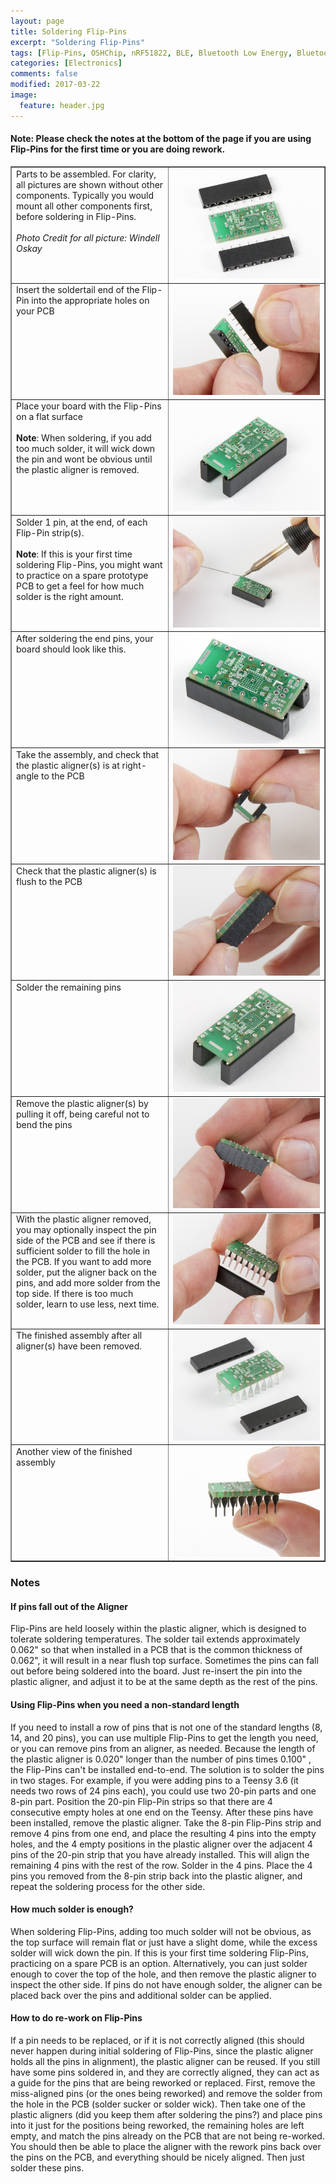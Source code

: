 ```yaml
---
layout: page
title: Soldering Flip-Pins
excerpt: "Soldering Flip-Pins"
tags: [Flip-Pins, OSHChip, nRF51822, BLE, Bluetooth Low Energy, Bluetooth Smart]
categories: [Electronics]
comments: false
modified: 2017-03-22
image:
  feature: header.jpg
---
```


#### Note: Please check the notes at the bottom of the page if you are using Flip-Pins for the first time or you are doing rework.


<html>
  <table border="1" cellpadding="5">
    <tr>
      <td style="width:50%; vertical-align:top;">Parts to be assembled. For clarity, all pictures are shown without
                  other components. Typically you would mount all other components first, before soldering in Flip-Pins.<br><br><i>Photo Credit for all picture: Windell Oskay</i></td>
      <td style="width:50%;"><A HREF="/images/Flip-Pins_Assembly_Parts_to_be_assembled_w1200.jpg" target="_blank"><img src="/images/Flip-Pins_Assembly_Parts_to_be_assembled_w400.jpg"></A></td>
    </tr>
    <tr>
      <td style="width:50%; vertical-align:top;">Insert the soldertail end of the Flip-Pin into the appropriate holes on your PCB</td>
      <td style="width:50%;"><A HREF="/images/Flip-Pins_Assembly_Insert_Flip-Pins_w1200.jpg" target="_blank"><img src="/images/Flip-Pins_Assembly_Insert_Flip-Pins_w400.jpg"></A></td>
    </tr>
    <tr>
      <td style="width:50%; vertical-align:top;">Place your board with the Flip-Pins on a flat surface<br><br><b>Note</b>: When soldering, if you add too much solder, it will wick down the pin and wont be obvious until the plastic aligner is removed.</td>
      <td style="width:50%;"><A HREF="/images/Flip-Pins_Assembly_Ready_for_soldering_w1200.jpg" target="_blank"><img src="/images/Flip-Pins_Assembly_Ready_for_soldering_w400.jpg"></A></td>
    </tr>
    <tr>
      <td style="width:50%; vertical-align:top;">Solder 1 pin, at the end, of each Flip-Pin strip(s).<br><br><b>Note</b>: If this is your first time soldering Flip-Pins, you might want to practice on a spare prototype PCB to get a feel for how much solder is the right amount.</td>
      <td style="width:50%;"><A HREF="/images/Flip-Pins_Assembly_Solder_1_pin_on_each_strip_a_w1200.jpg" target="_blank"><img src="/images/Flip-Pins_Assembly_Solder_1_pin_on_each_strip_a_w400.jpg"></A></td>
    </tr>
    <tr>
      <td style="width:50%; vertical-align:top;">After soldering the end pins, your board should look like this.</td>
      <td style="width:50%;"><A HREF="/images/Flip-Pins_Assembly_Solder_1_pin_on_each_strip_b_w1200.jpg" target="_blank"><img src="/images/Flip-Pins_Assembly_Solder_1_pin_on_each_strip_b_w400.jpg"></A></td>
    </tr>
    <tr>
      <td style="width:50%; vertical-align:top;">Take the assembly, and check that the plastic aligner(s) is at right-angle to the PCB</td>
      <td style="width:50%;"><A HREF="/images/Flip-Pins_Assembly_Check_pins_are_at_rightangle_to_PCB_w1200.jpg" target="_blank"><img src="/images/Flip-Pins_Assembly_Check_pins_are_at_rightangle_to_PCB_w400.jpg"></A></td>
    </tr>
    <tr>
      <td style="width:50%; vertical-align:top;">Check that the plastic aligner(s) is flush to the PCB</td>
      <td style="width:50%;"><A HREF="/images/Flip-Pins_Assembly_Check_plastic_aligner_is_flush_to_PCB_w1200.jpg" target="_blank"><img src="/images/Flip-Pins_Assembly_Check_plastic_aligner_is_flush_to_PCB_w400.jpg"></A></td>
    </tr>
    <tr>
      <td style="width:50%; vertical-align:top;">Solder the remaining pins</td>
      <td style="width:50%;"><A HREF="/images/Flip-Pins_Assembly_Solder_remaining_pins_w1200.jpg" target="_blank"><img src="/images/Flip-Pins_Assembly_Solder_remaining_pins_w400.jpg"></A></td>
    </tr>
    <tr>
      <td style="width:50%; vertical-align:top;">Remove the plastic aligner(s) by pulling it off, being careful not to bend the pins</td>
      <td style="width:50%;"><A HREF="/images/Flip-Pins_Assembly_Carefully_remove_plastic_aligner_w1200.jpg" target="_blank"><img src="/images/Flip-Pins_Assembly_Carefully_remove_plastic_aligner_w400.jpg"></A></td>
    </tr>
    <tr>
      <td style="width:50%; vertical-align:top;">With the plastic aligner removed, you may optionally inspect the pin side of the PCB and see if there is sufficient solder to fill the hole in the PCB. If you want to add more solder,
                             put the aligner back on the pins, and add more solder from the top side. If there is too much solder, learn to use less, next time.</td>
      <td style="width:50%;"><A HREF="/images/Flip-Pins_Assembly_1_aligner_removed_w1200.jpg" target="_blank"><img src="/images/Flip-Pins_Assembly_1_aligner_removed_w400.jpg"></A></td>
    </tr>
    <tr>
      <td style="width:50%; vertical-align:top;">The finished assembly after all aligner(s) have been removed.</td>
      <td style="width:50%;"><A HREF="/images/Flip-Pins_Assembly_Finished_a_w1200.jpg" target="_blank"><img src="/images/Flip-Pins_Assembly_Finished_a_w400.jpg"></A></td>
    </tr>
    <tr>
      <td style="width:50%; vertical-align:top;">Another view of the finished assembly</td>
      <td style="width:50%;"><A HREF="/images/Flip-Pins_Assembly_Finished_b_w1200.jpg" target="_blank"><img src="/images/Flip-Pins_Assembly_Finished_b_w400.jpg"></A></td>
    </tr>
  </table>
</html>

### Notes

#### If pins fall out of the Aligner

Flip-Pins are held loosely within the plastic aligner, which is designed
to tolerate soldering temperatures. The solder tail extends
approximately 0.062" so that when installed in a PCB that is the common
thickness of 0.062", it will result in a near flush top surface.
Sometimes the pins can fall out before being soldered into the board.
Just re-insert the pin into the plastic aligner, and adjust it to be at
the same depth as the rest of the pins.

#### Using Flip-Pins when you need a non-standard length

If you need to install a row of pins that is not one of the standard
lengths (8, 14, and 20 pins), you can use multiple Flip-Pins to get the
length you need, or you can remove pins from an aligner, as needed.
Because the length of the plastic aligner is 0.020" longer than the
number of pins times 0.100" , the Flip-Pins can't be installed end-to-end.
The solution is to solder the pins in two stages. For example, if you
were adding pins to a Teensy 3.6 (it needs two rows of 24 pins each),
you could use two 20-pin parts and one 8-pin part. Position the 20-pin
Flip-Pin strips so that there are
4 consecutive empty holes at one end on the Teensy. After these pins
have been installed, remove the plastic aligner. Take the 8-pin
Flip-Pins strip and remove 4 pins from one end, and place the
resulting 4 pins into the empty holes, and the 4 empty positions
in the plastic aligner over the adjacent 4 pins of the 20-pin strip
that you have already installed. This will align the remaining
4 pins with the rest of the row. Solder in the 4 pins. Place the
4 pins you removed from the 8-pin strip back into the plastic
aligner, and repeat the soldering process for the other side.

#### How much solder is enough?

When soldering Flip-Pins, adding too much solder will not be
obvious, as the top surface will remain flat or just have a
slight dome, while the excess solder will wick down the pin.
If this is your first time soldering Flip-Pins, practicing
on a spare PCB is an option. Alternatively, you can just
solder enough to cover the top of the hole, and then remove
the plastic aligner to inspect the other side. If pins do
not have enough solder, the aligner can be placed back over
the pins and additional solder can be applied.

#### How to do re-work on Flip-Pins

If a pin needs to be replaced, or if it is not correctly
aligned (this should never happen during initial soldering
of Flip-Pins, since the plastic aligner holds all the pins
in alignment), the plastic aligner can be reused. 
If you still have some pins soldered in, and they are
correctly aligned, they can act as a guide for the pins
that are being reworked or replaced. First, remove the
miss-aligned pins (or the ones being reworked) and remove
the solder from the hole in the PCB (solder sucker or
solder wick). Then take one of the plastic aligners (did
you keep them after soldering the pins?) and place pins
into it just for the positions being reworked, the
remaining holes are left empty, and match the pins already
on the PCB that are not being re-worked. You should then
be able to place the aligner with the rework pins back
over the pins on the PCB, and everything should be nicely
aligned. Then just solder these pins.

